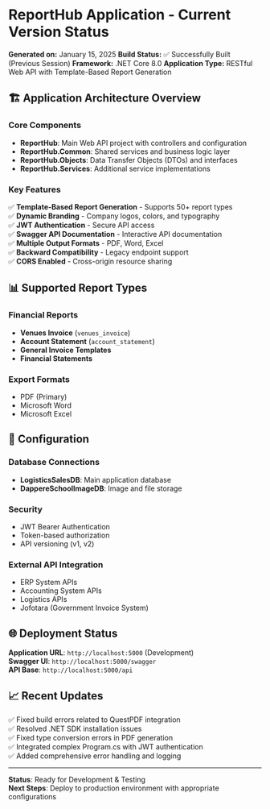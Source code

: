 # ReportHub Application - Current Version Status

**Generated on:** January 15, 2025
**Build Status:** ✅ Successfully Built (Previous Session)
**Framework:** .NET Core 8.0
**Application Type:** RESTful Web API with Template-Based Report Generation

## 🏗️ Application Architecture Overview

### Core Components
- **ReportHub**: Main Web API project with controllers and configuration
- **ReportHub.Common**: Shared services and business logic layer
- **ReportHub.Objects**: Data Transfer Objects (DTOs) and interfaces
- **ReportHub.Services**: Additional service implementations

### Key Features
✅ **Template-Based Report Generation** - Supports 50+ report types  
✅ **Dynamic Branding** - Company logos, colors, and typography  
✅ **JWT Authentication** - Secure API access  
✅ **Swagger API Documentation** - Interactive API documentation  
✅ **Multiple Output Formats** - PDF, Word, Excel  
✅ **Backward Compatibility** - Legacy endpoint support  
✅ **CORS Enabled** - Cross-origin resource sharing  

## 📊 Supported Report Types

### Financial Reports
- **Venues Invoice** (`venues_invoice`)
- **Account Statement** (`account_statement`)
- **General Invoice Templates**
- **Financial Statements**

### Export Formats
- PDF (Primary)
- Microsoft Word
- Microsoft Excel

## 🔧 Configuration

### Database Connections
- **LogisticsSalesDB**: Main application database
- **DappereSchoolImageDB**: Image and file storage

### Security
- JWT Bearer Authentication
- Token-based authorization
- API versioning (v1, v2)

### External API Integration
- ERP System APIs
- Accounting System APIs
- Logistics APIs
- Jofotara (Government Invoice System)

## 🌐 Deployment Status

**Application URL**: `http://localhost:5000` (Development)  
**Swagger UI**: `http://localhost:5000/swagger`  
**API Base**: `http://localhost:5000/api`  

## 📈 Recent Updates

✅ Fixed build errors related to QuestPDF integration  
✅ Resolved .NET SDK installation issues  
✅ Fixed type conversion errors in PDF generation  
✅ Integrated complex Program.cs with JWT authentication  
✅ Added comprehensive error handling and logging  

---

**Status**: Ready for Development & Testing  
**Next Steps**: Deploy to production environment with appropriate configurations
